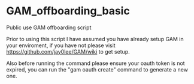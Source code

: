 # GAM_offboarding_basic
Public use GAM offboarding script

Prior to using this script I have assumed you have already setup GAM in your enviroment, if you have not please visit https://github.com/jay0lee/GAM/wiki to get setup.

Also before running the command please ensure your oauth token is not expired, you can run the "gam oauth create" command to generate a new one.
